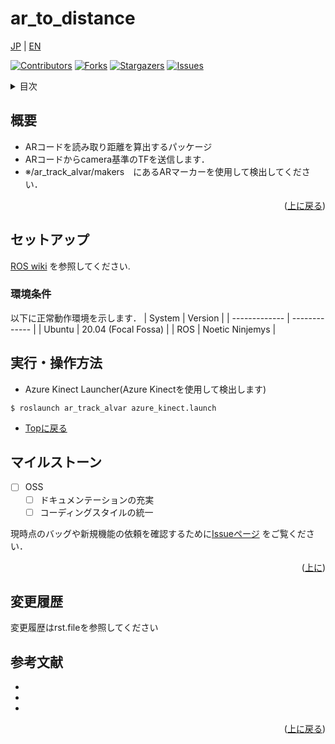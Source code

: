# **ar_to_distance**
<a name="readme-top"></a>

[JP](README.md) | [EN](readme_en.md)

[![Contributors][contributors-shield]][contributors-url]
[![Forks][forks-shield]][forks-url]
[![Stargazers][stars-shield]][stars-url]
[![Issues][issues-shield]][issues-url]
<!-- [![MIT License][license-shield]][license-url] -->

<!-- 目次 -->
<details>
  <summary>目次</summary>
  <ol>
    <li>
      <a href="#概要">概要</a>
    </li>
    <li>
      <a href="#環境構築">環境構築</a>
      <ul>
        <li><a href="#環境条件">環境条件</a></li>
        <li><a href="#インストール方法">インストール方法</a></li>
      </ul>
    </li>
    <li><a href="#実行・操作方法">実行・操作方法</a></li>
    <li><a href="#マイルストーン">マイルストーン</a></li>
    <li><a href="#変更履歴">変更履歴</a></li>
    <!-- <li><a href="#contributing">Contributing</a></li> -->
    <!-- <li><a href="#license">License</a></li> -->
    <li><a href="#参考文献">参考文献</a></li>
  </ol>
</details>

<!-- レポジトリの概要 -->
## 概要
- ARコードを読み取り距離を算出するパッケージ
- ARコードからcamera基準のTFを送信します．
- ※/ar_track_alvar/makers　にあるARマーカーを使用して検出してください．
<p align="right">(<a href="#readme-top">上に戻る</a>)</p>

<!-- セットアップ -->
## セットアップ
 [ROS wiki](http://wiki.ros.org/ar_track_alvar) を参照してください.

### 環境条件
以下に正常動作環境を示します．
| System  | Version |
| ------------- | ------------- |
| Ubuntu    | 20.04 (Focal Fossa) |
| ROS       | Noetic Ninjemys |

<!-- 実行・操作方法 -->
## 実行・操作方法
<!-- デモの実行方法やスクリーンショットがあるとわかりやすくなるでしょう -->
- Azure Kinect Launcher(Azure Kinectを使用して検出します)
```
$ roslaunch ar_track_alvar azure_kinect.launch
```

- [Topに戻る](#ar_to_distance)

<!-- マイルストーン -->
## マイルストーン
- [ ] OSS
    - [ ] ドキュメンテーションの充実
    - [ ] コーディングスタイルの統一

現時点のバッグや新規機能の依頼を確認するために[Issueページ](https://github.com/ros-perception/ar_track_alvar/issues) をご覧ください．

<p align="right">(<a href="#readme-top">上に</a>)</p>

<!-- 変更履歴 -->
## 変更履歴
  変更履歴はrst.fileを参照してください
<!-- 参考文献 -->
## 参考文献

* []()
* []()
* []()

<p align="right">(<a href="#readme-top">上に戻る</a>)</p>



<!-- MARKDOWN LINKS & IMAGES -->
<!-- https://www.markdownguide.org/basic-syntax/#reference-style-links -->
[contributors-shield]: https://img.shields.io/github/contributors/github_username/repo_name.svg?style=for-the-badge
[contributors-url]: https://github.com/github_username/repo_name/graphs/contributors
[forks-shield]: https://img.shields.io/github/forks/github_username/repo_name.svg?style=for-the-badge
[forks-url]: https://github.com/github_username/repo_name/network/members
[stars-shield]: https://img.shields.io/github/stars/github_username/repo_name.svg?style=for-the-badge
[stars-url]: https://github.com/github_username/repo_name/stargazers
[issues-shield]: https://img.shields.io/github/issues/github_username/repo_name.svg?style=for-the-badge
[issues-url]: https://github.com/ros-perception/ar_track_alvar/issues
<!-- [license-shield]: https://img.shields.io/github/license/github_username/repo_name.svg?style=for-the-badge
[license-url]: https://github.com/github_username/repo_name/blob/master/LICENSE.txt -->